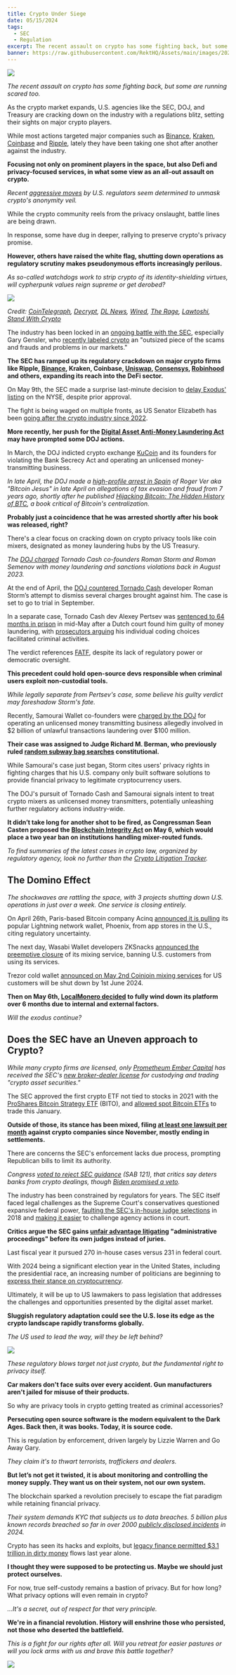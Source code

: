 ```yaml
---
title: Crypto Under Siege
date: 05/15/2024
tags:
  - SEC
  - Regulation
excerpt: The recent assault on crypto has some fighting back, but some are running scared too. As the crypto market expands, U.S. agencies like the SEC, DOJ, and Treasury are cracking down on the industry with a regulations blitz, setting their sights on major crypto players.
banner: https://raw.githubusercontent.com/RektHQ/Assets/main/images/2023/01/under-siege-header.png
---
```

![](https://raw.githubusercontent.com/RektHQ/Assets/main/images/2023/01/under-siege-header.png)










_The recent assault on crypto has some fighting back, but some are running scared too._

  

As the crypto market expands, U.S. agencies like the SEC, DOJ, and Treasury are cracking down on the industry with a regulations blitz, setting their sights on major crypto players.  
  
While most actions targeted major companies such as [Binance](https://www.sec.gov/files/litigation/complaints/2023/comp-pr2023-101.pdf), [Kraken](https://www.sec.gov/news/press-release/2023-237), [Coinbase](https://storage.courtlistener.com/recap/gov.uscourts.nysd.599908/gov.uscourts.nysd.599908.105.0.pdf) and [Ripple](https://www.nysd.uscourts.gov/sites/default/files/2023-07/SEC%20vs%20Ripple%207-13-23.pdf), lately they have been taking one shot after another against the industry.

  

**Focusing not only on prominent players in the space, but also Defi and privacy-focused services, in what some view as an all-out assault on crypto.**

  
_Recent [aggressive moves](https://cointelegraph.com/news/crypto-sec-cftc-action-regulator) by U.S. regulators seem determined to unmask crypto's anonymity veil._  
  
While the crypto community reels from the privacy onslaught, battle lines are being drawn.  
  
In response, some have dug in deeper, rallying to preserve crypto's privacy promise.  
  

**However, others have raised the white flag, shutting down operations as regulatory scrutiny makes pseudonymous efforts increasingly perilous.**

  
_As so-called watchdogs work to strip crypto of its identity-shielding virtues, will cypherpunk values reign supreme or get derobed?_

![](https://raw.githubusercontent.com/RektHQ/Assets/main/images/2021/09/rekt-investigates-linebreak.png)





_Credit: [CoinTelegraph](https://cointelegraph.com/news/crypto-sec-cftc-action-regulator), [Decrypt](https://decrypt.co/229736/gary-gensler-our-fault-sec-focused-crypto), [DL News](https://www.dlnews.com/articles/regulation/tornado-cash-dev-alexey-pertsev-guilty-of-money-laundering/), [Wired](https://www.wired.com/story/tornado-cash-developer-found-guilty-of-laundering-crypto/), [The Rage](https://www.therage.co/meet-fatf-the-financial-bullies-memberclub/), [Lawtoshi](https://book.lawtoshi.xyz/), [Stand With Crypto](https://www.standwithcrypto.org/politicians)_

  

The industry has been locked in an [ongoing battle with the SEC](https://www.thecod3x.com/x/fedreg/sec), especially Gary Gensler, who [recently labeled crypto](https://decrypt.co/229736/gary-gensler-our-fault-sec-focused-crypto) an "outsized piece of the scams and frauds and problems in our markets."

  

**The SEC has ramped up its regulatory crackdown on major crypto firms like Ripple, [Binance](https://www.sec.gov/files/litigation/complaints/2023/comp-pr2023-101.pdf), Kraken, Coinbase, [Uniswap](https://blog.uniswap.org/fighting-for-defi), [Consensys](https://www.courtlistener.com/docket/68471897/consensys-software-inc-v-gensler/), [Robinhood](https://newsroom.aboutrobinhood.com/robinhood-response-to-receipt-of-wells-notice-from-the-u-s-securities-and-exchange-commission/) and others, expanding its reach into the DeFi sector.** 
  
On May 9th, the SEC made a surprise last-minute decision to [delay Exodus' listing](https://investors.exodus.com/news-events/press-releases/detail/49/listing-of-exodus-class-a-common-stock-delayed-by-nyse-american) on the NYSE, despite prior approval.

  

The fight is being waged on multiple fronts, as US Senator Elizabeth has been [going after the crypto industry since 2022](https://www.warren.senate.gov/newsroom/press-releases/warren-and-marshall-send-bipartisan-letter-to-biden-admin-for-info-to-stop-russian-use-of-crypto-in-evading-sanctions-fueling-weapons-program#:~:text=In%20December%202023%2C%20Senator%20Warren,crypto's%20use%20in%20terrorist%20financing.).  
  
**More recently, her push for the [Digital Asset Anti-Money Laundering Act](https://www.congress.gov/bill/118th-congress/senate-bill/2669/text) may have prompted some DOJ actions.**  
  
In March, the DOJ indicted crypto exchange [KuCoin](https://www.justice.gov/usao-sdny/pr/prominent-global-cryptocurrency-exchange-kucoin-and-two-its-founders-criminally) and its founders for violating the Bank Secrecy Act and operating an unlicensed money-transmitting business.

  

_In late April, the DOJ made a [high-profile arrest in Spain](https://www.justice.gov/opa/pr/early-bitcoin-investor-charged-tax-fraud) of Roger Ver aka "Bitcoin Jesus" in late April on allegations of tax evasion and fraud from 7 years ago, shortly after he published [Hijacking Bitcoin: The Hidden History of BTC](https://www.hijackingbitcoin.com/), a book critical of Bitcoin's centralization._

  
**Probably just a coincidence that he was arrested shortly after his book was released, right?**  
  
There's a clear focus on cracking down on crypto privacy tools like coin mixers, designated as money laundering hubs by the US Treasury.

  

_The [DOJ charged](https://www.justice.gov/usao-sdny/pr/tornado-cash-founders-charged-money-laundering-and-sanctions-violations) Tornado Cash co-founders Roman Storm and Roman Semenov with money laundering and sanctions violations back in August 2023._  
  
At the end of April, the [DOJ countered Tornado Cash](https://storage.courtlistener.com/recap/gov.uscourts.nysd.604938/gov.uscourts.nysd.604938.53.0.pdf) developer Roman Storm’s attempt to dismiss several charges brought against him. The case is set to go to trial in September.

  

In a separate case, Tornado Cash dev Alexey Pertsev was [sentenced to 64 months in prison](https://www.dlnews.com/articles/regulation/tornado-cash-dev-alexey-pertsev-guilty-of-money-laundering/) in mid-May after a Dutch court found him guilty of money laundering, with [prosecutors arguing](https://www.wired.com/story/tornado-cash-developer-found-guilty-of-laundering-crypto/) his individual coding choices facilitated criminal activities.

  
The verdict references [FATF](https://www.therage.co/meet-fatf-the-financial-bullies-memberclub/), despite its lack of regulatory power or democratic oversight.

  

**This precedent could hold open-source devs responsible when criminal users exploit non-custodial tools.**

  

_While legally separate from Pertsev's case, some believe his guilty verdict may foreshadow Storm's fate._

  

Recently, Samourai Wallet co-founders were [charged by the DOJ](https://www.justice.gov/usao-sdny/pr/founders-and-ceo-cryptocurrency-mixing-service-arrested-and-charged-money-laundering) for operating an unlicensed money transmitting business allegedly involved in $2 billion of unlawful transactions laundering over $100 million.

  

**Their case was assigned to Judge Richard M. Berman, who previously ruled [random subway bag searches](https://www.nytimes.com/2005/12/02/nyregion/police-searches-of-bags-in-subways-are-ruled-constitutional.html) constitutional.**

  
While Samourai's case just began, Storm cites users' privacy rights in fighting charges that his U.S. company only built software solutions to provide financial privacy to legitimate cryptocurrency users.

  
The DOJ's pursuit of Tornado Cash and Samourai signals intent to treat crypto mixers as unlicensed money transmitters, potentially unleashing further regulatory actions industry-wide.

  
**It didn’t take long for another shot to be fired, as Congressman Sean Casten proposed the [Blockchain Integrity Act](https://casten.house.gov/imo/media/doc/blockchain_integrity_act.pdf) on May 6, which would place a two year ban on institutions handling mixer-routed funds.**

  
_To find summaries of the latest cases in crypto law, organized by regulatory agency, look no further than the [Crypto Litigation Tracker](https://book.lawtoshi.xyz/)._

  

## The Domino Effect

  

_The shockwaves are rattling the space, with 3 projects shutting down U.S. operations in just over a week. One service is closing entirely._

  

On April 26th, Paris-based Bitcoin company Acinq [announced it is pulling](https://twitter.com/PhoenixWallet/status/1783878658014249027) its popular Lightning network wallet, Phoenix, from app stores in the U.S., citing regulatory uncertainty.  
  
The next day, Wasabi Wallet developers ZKSnacks [announced the preemptive closure](https://blog.wasabiwallet.io/zksnacks-is-discontinuing-its-coinjoin-coordination-service-1st-of-june/) of its mixing service, banning U.S. customers from using its services.

  

Trezor cold wallet [announced on May 2nd Coinjoin mixing services](https://twitter.com/Trezor/status/1786126207924252979) for US customers will be shut down by 1st June 2024.

  

**Then on May 6th, [LocalMonero decided](https://localmonero.co/blog/announcements/winding-down) to fully wind down its platform over 6 months due to internal and external factors.**

  
_Will the exodus continue?_

  
## Does the SEC have an Uneven approach to Crypto?

  

_While many crypto firms are licensed, only [Prometheum Ember Capital](https://files.brokercheck.finra.org/firm/firm_312784.pdf) has received the SEC's [new broker-dealer license](https://www.jdsupra.com/legalnews/finra-finally-approves-a-special-5313571/) for custodying and trading "crypto asset securities."_

  

The SEC approved the first crypto ETF not tied to stocks in 2021 with the [ProShares Bitcoin Strategy ETF](https://www.sec.gov/files/rules/sro/nysearca/2024/34-99306.pdf) (BITO), and [allowed spot Bitcoin ETFs](https://www.sec.gov/files/rules/sro/nysearca/2024/34-99306.pdf) to trade this January.

  

**Outside of those, its stance has been mixed, filing [at least one lawsuit per month](https://www.sec.gov/spotlight/cybersecurity-enforcement-actions) against crypto companies since November, mostly ending in settlements.**

  

There are concerns the SEC's enforcement lacks due process, prompting Republican bills to limit its authority.  
  
_Congress [voted to reject SEC guidance](https://www.congress.gov/congressional-report/118th-congress/house-report/480) (SAB 121), that critics say deters banks from crypto dealings, though [Biden promised a veto](https://www.whitehouse.gov/wp-content/uploads/2024/05/SAP-HJRes109.pdf)._  
  
The industry has been constrained by regulators for years. The SEC itself faced legal challenges as the Supreme Court's conservatives questioned expansive federal power, [faulting the SEC's in-house judge selections](https://www.reuters.com/article/idUSKBN1JH2AZ/) in 2018 and [making it easier](https://www.reuters.com/markets/us/us-supreme-court-weighs-legality-sec-in-house-enforcement-2023-11-29/#:~:text=The%20SEC%20in,in%20federal%20court.) to challenge agency actions in court.

  

**Critics argue the SEC gains [unfair advantage litigating](https://www.reuters.com/markets/us/us-supreme-court-weighs-legality-sec-in-house-enforcement-2023-11-29/) "administrative proceedings" before its own judges instead of juries.**

  

Last fiscal year it pursued 270 in-house cases versus 231 in federal court.  
  
With 2024 being a significant election year in the United States, including the presidential race, an increasing number of politicians are beginning to [express their stance on cryptocurrency](https://www.standwithcrypto.org/politicians).  
  
Ultimately, it will be up to US lawmakers to pass legislation that addresses the challenges and opportunities presented by the digital asset market.  
  
**Sluggish regulatory adaptation could see the U.S. lose its edge as the crypto landscape rapidly transforms globally.**

  
_The US used to lead the way, will they be left behind?_

![](https://raw.githubusercontent.com/RektHQ/Assets/main/images/2021/03/rekt-linebreak.png)



_These regulatory blows target not just crypto, but the fundamental right to privacy itself._

  

**Car makers don't face suits over every accident. Gun manufacturers aren't jailed for misuse of their products.**

  

So why are privacy tools in crypto getting treated as criminal accessories?  
  
**Persecuting open source software is the modern equivalent to the Dark Ages. Back then, it was books. Today, it is source code.**

  

This is regulation by enforcement, driven largely by Lizzie Warren and Go Away Gary.

  
_They claim it's to thwart terrorists, traffickers and dealers._  
  
**But let’s not get it twisted, it is about monitoring and controlling the money supply. They want us on their system, not our own system.**  
  
The blockchain sparked a revolution precisely to escape the fiat paradigm while retaining financial privacy.

  
_Their system demands KYC that subjects us to data breaches. 5 billion plus known records breached so far in over 2000 [publicly disclosed incidents](https://www.itgovernanceusa.com/blog/data-breaches-and-cyber-attacks-in-2024-in-the-usa) in 2024._
  
Crypto has seen its hacks and exploits, but [legacy finance permitted $3.1 trillion in dirty money](https://nd.nasdaq.com/rs/303-QKM-463/images/2024-Global-Financial-Crime-Report-Nasdaq-Verafin-20240115.pdf) flows last year alone.

  
**I thought they were supposed to be protecting us. Maybe we should just protect ourselves.**

  

For now, true self-custody remains a bastion of privacy. But for how long? What privacy options will even remain in crypto?

  

_...It's a secret, out of respect for that very principle._  
  

**We're in a financial revolution. History will enshrine those who persisted, not those who deserted the battlefield.**

  

_This is a fight for our rights after all. Will you retreat for easier pastures or will you lock arms with us and brave this battle together?_

![](https://raw.githubusercontent.com/RektHQ/Assets/main/images/2021/08/rekt-outline-conc.png)








